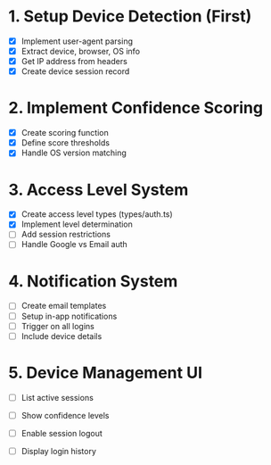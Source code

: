 # 1. Setup Device Detection (First)
- [x] Implement user-agent parsing
- [x] Extract device, browser, OS info
- [x] Get IP address from headers
- [x] Create device session record

# 2. Implement Confidence Scoring
- [x] Create scoring function
- [x] Define score thresholds
- [x] Handle OS version matching

# 3. Access Level System
- [x] Create access level types (types/auth.ts)
- [x] Implement level determination
- [ ] Add session restrictions
- [ ] Handle Google vs Email auth

# 4. Notification System
- [ ] Create email templates
- [ ] Setup in-app notifications
- [ ] Trigger on all logins
- [ ] Include device details

# 5. Device Management UI
- [ ] List active sessions
- [ ] Show confidence levels
- [ ] Enable session logout
- [ ] Display login history

